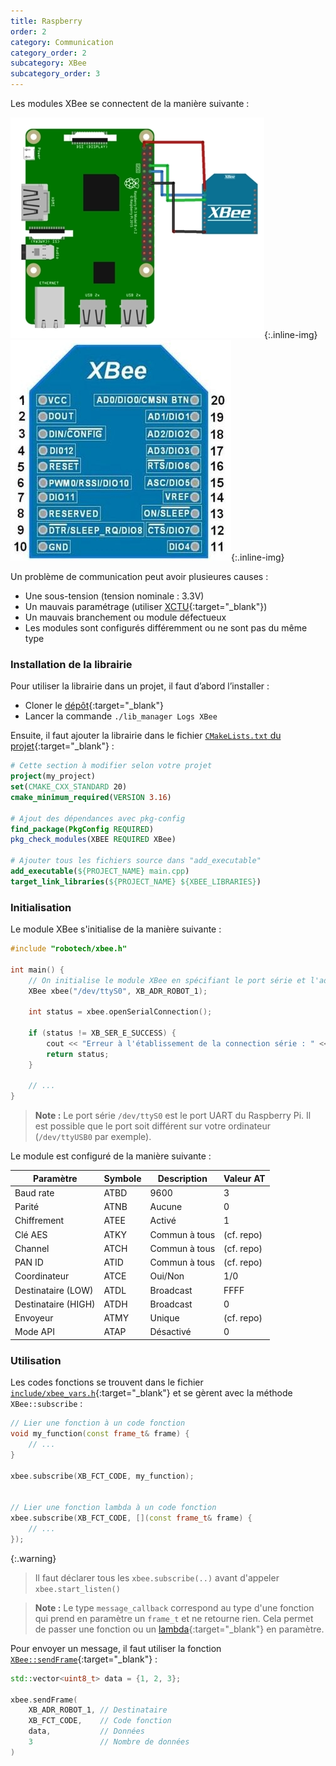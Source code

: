 ```yaml
---
title: Raspberry
order: 2
category: Communication
category_order: 2
subcategory: XBee
subcategory_order: 3
---
```


Les modules XBee se connectent de la manière suivante :

![Connexion XBee](/images/diagrams/XBee.webp){:.inline-img}
![Pins XBee](/images/diagrams/XBee%20Pins.webp){:.inline-img}

Un problème de communication peut avoir plusieures causes :
- Une sous-tension (tension nominale : 3.3V)
- Un mauvais paramétrage (utiliser [XCTU](https://www.digi.com/products/embedded-systems/digi-xbee/digi-xbee-tools/xctu){:target="_blank"})
- Un mauvais branchement ou module défectueux
- Les modules sont configurés différemment ou ne sont pas du même type

### Installation de la librairie

Pour utiliser la librairie dans un projet, il faut d’abord l’installer :
- Cloner le [dépôt](https://github.com/RobotechNancy/Communication){:target="_blank"}
- Lancer la commande `./lib_manager Logs XBee`

Ensuite, il faut ajouter la librairie dans le fichier [`CMakeLists.txt` du projet](/librairies/raspberry/#création-dun-software){:target="_blank"} :
```cmake
# Cette section à modifier selon votre projet
project(my_project)
set(CMAKE_CXX_STANDARD 20)
cmake_minimum_required(VERSION 3.16)

# Ajout des dépendances avec pkg-config
find_package(PkgConfig REQUIRED)
pkg_check_modules(XBEE REQUIRED XBee)

# Ajouter tous les fichiers source dans "add_executable"
add_executable(${PROJECT_NAME} main.cpp)
target_link_libraries(${PROJECT_NAME} ${XBEE_LIBRARIES})
```

### Initialisation

Le module XBee s'initialise de la manière suivante :
```cpp
#include "robotech/xbee.h"

int main() {
    // On initialise le module XBee en spécifiant le port série et l'adresse du module
    XBee xbee("/dev/ttyS0", XB_ADR_ROBOT_1);

    int status = xbee.openSerialConnection();

    if (status != XB_SER_E_SUCCESS) {
        cout << "Erreur à l'établissement de la connection série : " << status << endl;
        return status;
    }

    // ...
}
```

> **Note :** Le port série `/dev/ttyS0` est le port UART du Raspberry Pi.
> Il est possible que le port soit différent sur votre ordinateur (`/dev/ttyUSB0` par exemple).

Le module est configuré de la manière suivante :

|     Paramètre       | Symbole |  Description  | Valeur AT  |
|---------------------|---------|---------------|------------|
| Baud rate           | ATBD    | 9600          | 3          |
| Parité              | ATNB    | Aucune        | 0          |
| Chiffrement         | ATEE    | Activé        | 1          |
| Clé AES             | ATKY    | Commun à tous | (cf. repo) |
| Channel             | ATCH    | Commun à tous | (cf. repo) |
| PAN ID              | ATID    | Commun à tous | (cf. repo) |
| Coordinateur        | ATCE    | Oui/Non       | 1/0        |
| Destinataire (LOW)  | ATDL    | Broadcast     | FFFF       |
| Destinataire (HIGH) | ATDH    | Broadcast     | 0          |
| Envoyeur            | ATMY    | Unique        | (cf. repo) |
| Mode API            | ATAP    | Désactivé     | 0          |

### Utilisation

Les codes fonctions se trouvent dans le fichier [`include/xbee_vars.h`](https://github.com/RobotechNancy/Communication/blob/master/Xbee/include/xbee_vars.h#L33){:target="_blank"} et se gèrent avec la méthode `XBee::subscribe` :
```cpp
// Lier une fonction à un code fonction
void my_function(const frame_t& frame) {
    // ...
}

xbee.subscribe(XB_FCT_CODE, my_function);


// Lier une fonction lambda à un code fonction
xbee.subscribe(XB_FCT_CODE, [](const frame_t& frame) {
    // ...
});
```

{:.warning}
> Il faut déclarer tous les `xbee.subscribe(..)` avant d'appeler `xbee.start_listen()`

> **Note :** Le type `message_callback` correspond au type d'une fonction qui prend en paramètre un `frame_t` et ne retourne rien.
> Cela permet de passer une fonction ou un [lambda](https://www.geeksforgeeks.org/lambda-expression-in-c/){:target="_blank"} en paramètre.

Pour envoyer un message, il faut utiliser la fonction [`XBee::sendFrame`](https://github.com/RobotechNancy/Communication/blob/master/Xbee/src/xbee.cpp#L454){:target="_blank"} :
```cpp
std::vector<uint8_t> data = {1, 2, 3};

xbee.sendFrame(
    XB_ADR_ROBOT_1, // Destinataire
    XB_FCT_CODE,    // Code fonction
    data,           // Données
    3               // Nombre de données
)
```
